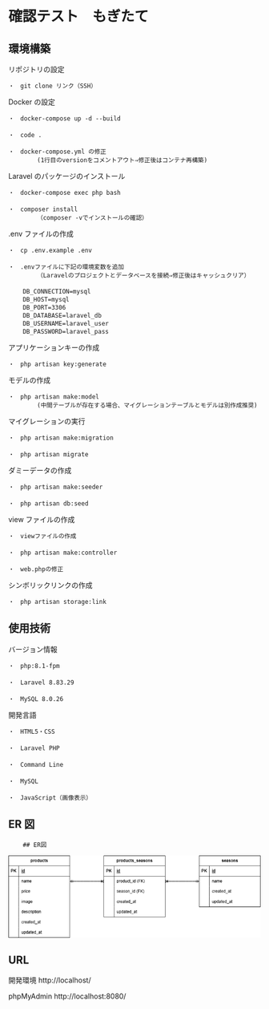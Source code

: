 # 確認テスト　もぎたて

## 環境構築

リポジトリの設定

    ・　git clone リンク（SSH）

Docker の設定

    ・　docker-compose up -d --build

    ・　code .

    ・　docker-compose.yml の修正
            (1行目のversionをコメントアウト⇒修正後はコンテナ再構築)

Laravel のパッケージのインストール

    ・　docker-compose exec php bash

    ・　composer install
            （composer -vでインストールの確認）

.env ファイルの作成

    ・　cp .env.example .env

    ・　.envファイルに下記の環境変数を追加
            （Laravelのプロジェクトとデータベースを接続⇒修正後はキャッシュクリア）

        DB_CONNECTION=mysql
        DB_HOST=mysql
        DB_PORT=3306
        DB_DATABASE=laravel_db
        DB_USERNAME=laravel_user
        DB_PASSWORD=laravel_pass

アプリケーションキーの作成

    ・　php artisan key:generate

モデルの作成

    ・　php artisan make:model
            (中間テーブルが存在する場合、マイグレーションテーブルとモデルは別作成推奨)

マイグレーションの実行

    ・　php artisan make:migration

    ・　php artisan migrate

ダミーデータの作成

    ・　php artisan make:seeder

    ・　php artisan db:seed

view ファイルの作成

    ・　viewファイルの作成

    ・　php artisan make:controller

    ・　web.phpの修正

シンボリックリンクの作成

    ・　php artisan storage:link

## 使用技術

バージョン情報

    ・　php:8.1-fpm

    ・　Laravel 8.83.29

    ・　MySQL 8.0.26

開発言語

    ・　HTML5・CSS

    ・　Laravel PHP

    ・　Command Line

    ・　MySQL

    ・　JavaScript（画像表示）

## ER 図

        ## ER図

![ER図](er-diagram.png)

## URL

開発環境 http://localhost/

phpMyAdmin http://localhost:8080/
